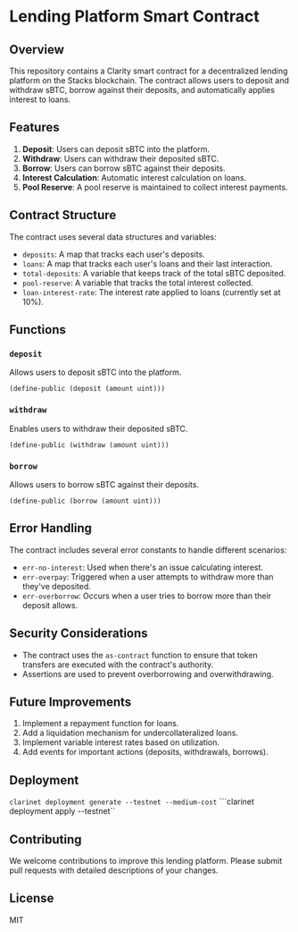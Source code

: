 # Lending Platform Smart Contract

## Overview

This repository contains a Clarity smart contract for a decentralized lending platform on the Stacks blockchain. The contract allows users to deposit and withdraw sBTC, borrow against their deposits, and automatically applies interest to loans.

## Features

1. **Deposit**: Users can deposit sBTC into the platform.
2. **Withdraw**: Users can withdraw their deposited sBTC.
3. **Borrow**: Users can borrow sBTC against their deposits.
4. **Interest Calculation**: Automatic interest calculation on loans.
5. **Pool Reserve**: A pool reserve is maintained to collect interest payments.

## Contract Structure

The contract uses several data structures and variables:

- `deposits`: A map that tracks each user's deposits.
- `loans`: A map that tracks each user's loans and their last interaction.
- `total-deposits`: A variable that keeps track of the total sBTC deposited.
- `pool-reserve`: A variable that tracks the total interest collected.
- `loan-interest-rate`: The interest rate applied to loans (currently set at 10%).

## Functions

### `deposit`

Allows users to deposit sBTC into the platform.

```clarity
(define-public (deposit (amount uint)))
```

### `withdraw`

Enables users to withdraw their deposited sBTC.

```clarity
(define-public (withdraw (amount uint)))
```

### `borrow`

Allows users to borrow sBTC against their deposits.

```clarity
(define-public (borrow (amount uint)))
```

## Error Handling

The contract includes several error constants to handle different scenarios:

- `err-no-interest`: Used when there's an issue calculating interest.
- `err-overpay`: Triggered when a user attempts to withdraw more than they've deposited.
- `err-overborrow`: Occurs when a user tries to borrow more than their deposit allows.

## Security Considerations

- The contract uses the `as-contract` function to ensure that token transfers are executed with the contract's authority.
- Assertions are used to prevent overborrowing and overwithdrawing.

## Future Improvements

1. Implement a repayment function for loans.
2. Add a liquidation mechanism for undercollateralized loans.
3. Implement variable interest rates based on utilization.
4. Add events for important actions (deposits, withdrawals, borrows).


## Deployment

``clarinet deployment generate --testnet --medium-cost``
```clarinet deployment apply --testnet``

## Contributing

We welcome contributions to improve this lending platform. Please submit pull requests with detailed descriptions of your changes.

## License

MIT